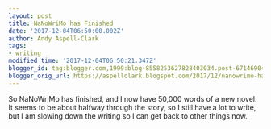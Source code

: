 ```yaml
---
layout: post
title: NaNoWriMo has Finished
date: '2017-12-04T06:50:00.002Z'
author: Andy Aspell-Clark
tags:
- writing
modified_time: '2017-12-04T06:50:21.347Z'
blogger_id: tag:blogger.com,1999:blog-8558253627828403034.post-6714690417548955512
blogger_orig_url: https://aspellclark.blogspot.com/2017/12/nanowrimo-has-finished.html
---
```


So NaNoWriMo has finished, and I now have 50,000 words of a new novel.
It seems to be about halfway through the story, so I still have a lot to write, but I am slowing down the writing so I can get back to other things now.
